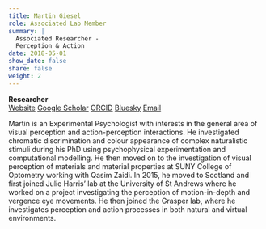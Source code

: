 ```yaml
---
title: Martin Giesel
role: Associated Lab Member
summary: |
  Associated Researcher - 
  Perception & Action 
date: 2018-05-01
show_date: false
share: false
weight: 2
---
```

**Researcher**  
[Website](https://www.martingiesel.net)
[Google Scholar](https://scholar.google.com/citations?user=Oh2LLzEAAAAJ&hl=en)
[ORCID](https://orcid.org/0000-0002-3832-7442)
[Bluesky](https://bsky.app/profile/martingiesel.bsky.social)
[Email](mailto:martin.giesel@abdn.ac.uk)

Martin is an Experimental Psychologist with interests in the general area of visual perception and action-perception interactions. He investigated chromatic discrimination and 
colour appearance of complex naturalistic stimuli during his PhD using psychophysical experimentation and computational modelling. He then moved on to the investigation of 
visual perception of materials and material properties at SUNY College of Optometry working with Qasim Zaidi. In 2015, he moved to Scotland and first joined Julie Harris’ lab at the 
University of St Andrews where he worked on a project investigating the perception of motion-in-depth and vergence eye movements. 
He then joined the Grasper lab, where he investigates perception and action processes in both natural and virtual environments. 

